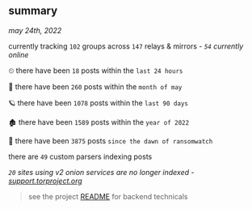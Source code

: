 
## summary
_may 24th, 2022_

currently tracking `102` groups across `147` relays & mirrors - _`54` currently online_

⏲ there have been `18` posts within the `last 24 hours`

🦈 there have been `260` posts within the `month of may`

🪐 there have been `1078` posts within the `last 90 days`

🏚 there have been `1589` posts within the `year of 2022`

🦕 there have been `3875` posts `since the dawn of ransomwatch`

there are `49` custom parsers indexing posts

_`20` sites using v2 onion services are no longer indexed - [support.torproject.org](https://support.torproject.org/onionservices/v2-deprecation/)_

> see the project [README](https://github.com/joshhighet/ransomwatch#ransomwatch--) for backend technicals
